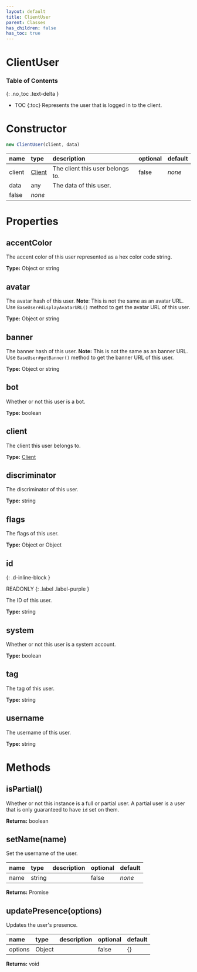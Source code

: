 ```yaml
---
layout: default
title: ClientUser
parent: Classes
has_children: false
has_toc: true
---
```


# ClientUser
### Table of Contents
{: .no_toc .text-delta }

- TOC
{:toc}
Represents the user that is logged in to the client.
# Constructor
```js
new ClientUser(client, data)
```

| name | type | description | optional | default |
|:-----|:-----|:------------|:---------|:--------|
| client | [Client](/classes/Client) | The client this user belongs to. | false | *none* |
| data | any | The data of this user.
 | false | *none* |

# Properties
## accentColor
The accent color of this user represented as a hex color code string.

**Type:** Object or string

## avatar
The avatar hash of this user.
**Note**: This is not the same as an avatar URL.
Use `BaseUser#displayAvatarURL()` method to get the avatar URL of this user.

**Type:** Object or string

## banner
The banner hash of this user.
**Note:** This is not the same as an banner URL.
Use `BaseUser#getBanner()` method to get the banner URL of this user.

**Type:** Object or string

## bot
Whether or not this user is a bot.

**Type:** boolean

## client
The client this user belongs to.

**Type:** [Client](/classes/Client)

## discriminator
The discriminator of this user.

**Type:** string

## flags
The flags of this user.

**Type:** Object or Object

## id
{: .d-inline-block }

READONLY
{: .label .label-purple }

The ID of this user.

**Type:** string

## system
Whether or not this user is a system account.

**Type:** boolean

## tag
The tag of this user.

**Type:** string

## username
The username of this user.

**Type:** string

# Methods
## isPartial()
Whether or not this instance is a full or partial
user. A partial user is a user that is only
guaranteed to have `id` set on them.

**Returns:** boolean

## setName(name)
Set the username of the user.

| name | type | description | optional | default |
|:-----|:-----|:------------|:---------|:--------|
| name | string |   | false | *none* |

**Returns:** Promise<void>

## updatePresence(options)
Updates the user's presence.

| name | type | description | optional | default |
|:-----|:-----|:------------|:---------|:--------|
| options | Object |   | false | {} |

**Returns:** void

